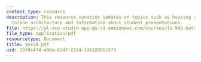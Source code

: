 ```yaml
---
content_type: resource
description: This resource conatins updates on topics such as housing group meeting,
  tulane architecture and information about student presentations.
file: https://ol-ocw-studio-app-qa.s3.amazonaws.com/courses/11-945-katrina-practicum-spring-2006/28f0c474a86a624722243d632885c573_sess9.pdf
file_type: application/pdf
resourcetype: Document
title: sess9.pdf
uid: 28f0c474-a86a-6247-2224-3d632885c573
---
```

